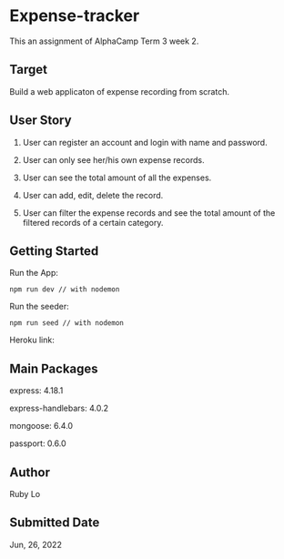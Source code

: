 # Expense-tracker 

This an assignment of AlphaCamp Term 3 week 2.


## Target

Build a web applicaton of expense recording from scratch.

## User Story

1. User can register an account and login with name and password.

2. User can only see her/his own expense records.

3. User can see the total amount of all the expenses.

4. User can add, edit, delete the record.

5. User can filter the expense records and see the total amount of the filtered records of a certain category.

## Getting Started

Run the App:

```
npm run dev // with nodemon

```

Run the seeder:

```
npm run seed // with nodemon

```

Heroku link: 

## Main Packages

express: 4.18.1

express-handlebars: 4.0.2

mongoose: 6.4.0

passport: 0.6.0

## Author

Ruby Lo

## Submitted Date

Jun, 26, 2022
